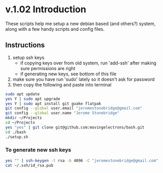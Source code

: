 # v.1.02 Introduction

These scripts help me setup a new debian based (and others?) system, along with a few handy scripts and config files.

## Instructions

1. setup ssh keys
    * if copying keys over from old system, run 'add-ssh' after making sure permissions are right
    * if generating new keys, see bottom of this file
2. make sure you have run 'sudo' lately so it doesn't ask for password
3. then copy the following and paste into terminal

```bash
sudo apt update
yes Y | sudo apt upgrade
yes Y | sudo apt install git guake flatpak
git config --global user.email "jeromestonebridge@gmail.com"
git config --global user.name "Jerome Stonebridge"
mkdir ~/Projects
cd ~/Projects
yes "yes" | git clone git@github.com:movingelectrons/bash.git
cd ./bash
./setup.sh
```

### To generate new ssh keys

```bash
yes "" | ssh-keygen -t rsa -b 4096 -C "jeromestonebridge@gmail.com"
cat ~/.ssh/id_rsa.pub
```